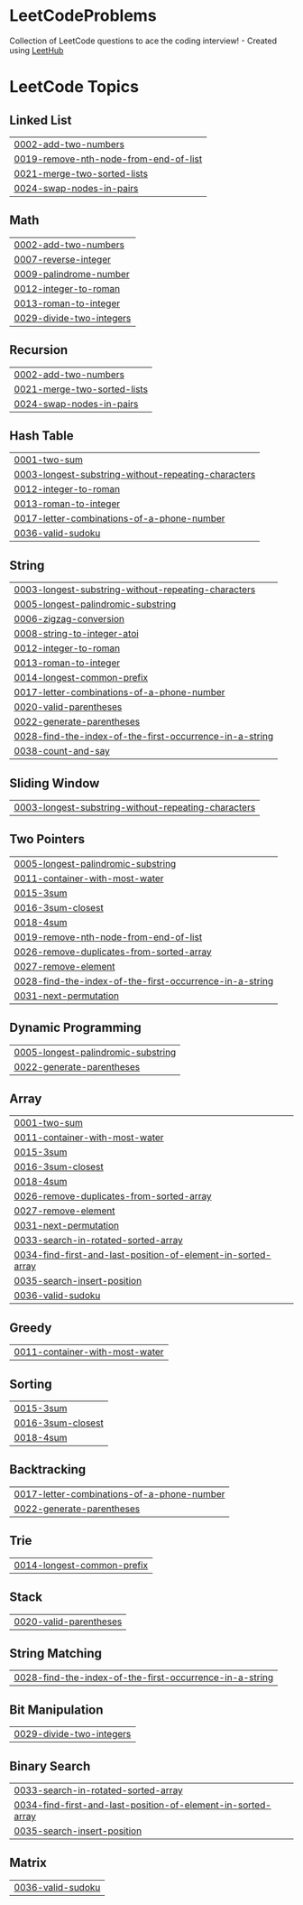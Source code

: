# LeetCodeProblems
Collection of LeetCode questions to ace the coding interview! - Created using [LeetHub](https://github.com/QasimWani/LeetHub)

<!---LeetCode Topics Start-->
# LeetCode Topics
## Linked List
|  |
| ------- |
| [0002-add-two-numbers](https://github.com/EllbellCode/LeetCodeProblems/tree/master/0002-add-two-numbers) |
| [0019-remove-nth-node-from-end-of-list](https://github.com/EllbellCode/LeetCodeProblems/tree/master/0019-remove-nth-node-from-end-of-list) |
| [0021-merge-two-sorted-lists](https://github.com/EllbellCode/LeetCodeProblems/tree/master/0021-merge-two-sorted-lists) |
| [0024-swap-nodes-in-pairs](https://github.com/EllbellCode/LeetCodeProblems/tree/master/0024-swap-nodes-in-pairs) |
## Math
|  |
| ------- |
| [0002-add-two-numbers](https://github.com/EllbellCode/LeetCodeProblems/tree/master/0002-add-two-numbers) |
| [0007-reverse-integer](https://github.com/EllbellCode/LeetCodeProblems/tree/master/0007-reverse-integer) |
| [0009-palindrome-number](https://github.com/EllbellCode/LeetCodeProblems/tree/master/0009-palindrome-number) |
| [0012-integer-to-roman](https://github.com/EllbellCode/LeetCodeProblems/tree/master/0012-integer-to-roman) |
| [0013-roman-to-integer](https://github.com/EllbellCode/LeetCodeProblems/tree/master/0013-roman-to-integer) |
| [0029-divide-two-integers](https://github.com/EllbellCode/LeetCodeProblems/tree/master/0029-divide-two-integers) |
## Recursion
|  |
| ------- |
| [0002-add-two-numbers](https://github.com/EllbellCode/LeetCodeProblems/tree/master/0002-add-two-numbers) |
| [0021-merge-two-sorted-lists](https://github.com/EllbellCode/LeetCodeProblems/tree/master/0021-merge-two-sorted-lists) |
| [0024-swap-nodes-in-pairs](https://github.com/EllbellCode/LeetCodeProblems/tree/master/0024-swap-nodes-in-pairs) |
## Hash Table
|  |
| ------- |
| [0001-two-sum](https://github.com/EllbellCode/LeetCodeProblems/tree/master/0001-two-sum) |
| [0003-longest-substring-without-repeating-characters](https://github.com/EllbellCode/LeetCodeProblems/tree/master/0003-longest-substring-without-repeating-characters) |
| [0012-integer-to-roman](https://github.com/EllbellCode/LeetCodeProblems/tree/master/0012-integer-to-roman) |
| [0013-roman-to-integer](https://github.com/EllbellCode/LeetCodeProblems/tree/master/0013-roman-to-integer) |
| [0017-letter-combinations-of-a-phone-number](https://github.com/EllbellCode/LeetCodeProblems/tree/master/0017-letter-combinations-of-a-phone-number) |
| [0036-valid-sudoku](https://github.com/EllbellCode/LeetCodeProblems/tree/master/0036-valid-sudoku) |
## String
|  |
| ------- |
| [0003-longest-substring-without-repeating-characters](https://github.com/EllbellCode/LeetCodeProblems/tree/master/0003-longest-substring-without-repeating-characters) |
| [0005-longest-palindromic-substring](https://github.com/EllbellCode/LeetCodeProblems/tree/master/0005-longest-palindromic-substring) |
| [0006-zigzag-conversion](https://github.com/EllbellCode/LeetCodeProblems/tree/master/0006-zigzag-conversion) |
| [0008-string-to-integer-atoi](https://github.com/EllbellCode/LeetCodeProblems/tree/master/0008-string-to-integer-atoi) |
| [0012-integer-to-roman](https://github.com/EllbellCode/LeetCodeProblems/tree/master/0012-integer-to-roman) |
| [0013-roman-to-integer](https://github.com/EllbellCode/LeetCodeProblems/tree/master/0013-roman-to-integer) |
| [0014-longest-common-prefix](https://github.com/EllbellCode/LeetCodeProblems/tree/master/0014-longest-common-prefix) |
| [0017-letter-combinations-of-a-phone-number](https://github.com/EllbellCode/LeetCodeProblems/tree/master/0017-letter-combinations-of-a-phone-number) |
| [0020-valid-parentheses](https://github.com/EllbellCode/LeetCodeProblems/tree/master/0020-valid-parentheses) |
| [0022-generate-parentheses](https://github.com/EllbellCode/LeetCodeProblems/tree/master/0022-generate-parentheses) |
| [0028-find-the-index-of-the-first-occurrence-in-a-string](https://github.com/EllbellCode/LeetCodeProblems/tree/master/0028-find-the-index-of-the-first-occurrence-in-a-string) |
| [0038-count-and-say](https://github.com/EllbellCode/LeetCodeProblems/tree/master/0038-count-and-say) |
## Sliding Window
|  |
| ------- |
| [0003-longest-substring-without-repeating-characters](https://github.com/EllbellCode/LeetCodeProblems/tree/master/0003-longest-substring-without-repeating-characters) |
## Two Pointers
|  |
| ------- |
| [0005-longest-palindromic-substring](https://github.com/EllbellCode/LeetCodeProblems/tree/master/0005-longest-palindromic-substring) |
| [0011-container-with-most-water](https://github.com/EllbellCode/LeetCodeProblems/tree/master/0011-container-with-most-water) |
| [0015-3sum](https://github.com/EllbellCode/LeetCodeProblems/tree/master/0015-3sum) |
| [0016-3sum-closest](https://github.com/EllbellCode/LeetCodeProblems/tree/master/0016-3sum-closest) |
| [0018-4sum](https://github.com/EllbellCode/LeetCodeProblems/tree/master/0018-4sum) |
| [0019-remove-nth-node-from-end-of-list](https://github.com/EllbellCode/LeetCodeProblems/tree/master/0019-remove-nth-node-from-end-of-list) |
| [0026-remove-duplicates-from-sorted-array](https://github.com/EllbellCode/LeetCodeProblems/tree/master/0026-remove-duplicates-from-sorted-array) |
| [0027-remove-element](https://github.com/EllbellCode/LeetCodeProblems/tree/master/0027-remove-element) |
| [0028-find-the-index-of-the-first-occurrence-in-a-string](https://github.com/EllbellCode/LeetCodeProblems/tree/master/0028-find-the-index-of-the-first-occurrence-in-a-string) |
| [0031-next-permutation](https://github.com/EllbellCode/LeetCodeProblems/tree/master/0031-next-permutation) |
## Dynamic Programming
|  |
| ------- |
| [0005-longest-palindromic-substring](https://github.com/EllbellCode/LeetCodeProblems/tree/master/0005-longest-palindromic-substring) |
| [0022-generate-parentheses](https://github.com/EllbellCode/LeetCodeProblems/tree/master/0022-generate-parentheses) |
## Array
|  |
| ------- |
| [0001-two-sum](https://github.com/EllbellCode/LeetCodeProblems/tree/master/0001-two-sum) |
| [0011-container-with-most-water](https://github.com/EllbellCode/LeetCodeProblems/tree/master/0011-container-with-most-water) |
| [0015-3sum](https://github.com/EllbellCode/LeetCodeProblems/tree/master/0015-3sum) |
| [0016-3sum-closest](https://github.com/EllbellCode/LeetCodeProblems/tree/master/0016-3sum-closest) |
| [0018-4sum](https://github.com/EllbellCode/LeetCodeProblems/tree/master/0018-4sum) |
| [0026-remove-duplicates-from-sorted-array](https://github.com/EllbellCode/LeetCodeProblems/tree/master/0026-remove-duplicates-from-sorted-array) |
| [0027-remove-element](https://github.com/EllbellCode/LeetCodeProblems/tree/master/0027-remove-element) |
| [0031-next-permutation](https://github.com/EllbellCode/LeetCodeProblems/tree/master/0031-next-permutation) |
| [0033-search-in-rotated-sorted-array](https://github.com/EllbellCode/LeetCodeProblems/tree/master/0033-search-in-rotated-sorted-array) |
| [0034-find-first-and-last-position-of-element-in-sorted-array](https://github.com/EllbellCode/LeetCodeProblems/tree/master/0034-find-first-and-last-position-of-element-in-sorted-array) |
| [0035-search-insert-position](https://github.com/EllbellCode/LeetCodeProblems/tree/master/0035-search-insert-position) |
| [0036-valid-sudoku](https://github.com/EllbellCode/LeetCodeProblems/tree/master/0036-valid-sudoku) |
## Greedy
|  |
| ------- |
| [0011-container-with-most-water](https://github.com/EllbellCode/LeetCodeProblems/tree/master/0011-container-with-most-water) |
## Sorting
|  |
| ------- |
| [0015-3sum](https://github.com/EllbellCode/LeetCodeProblems/tree/master/0015-3sum) |
| [0016-3sum-closest](https://github.com/EllbellCode/LeetCodeProblems/tree/master/0016-3sum-closest) |
| [0018-4sum](https://github.com/EllbellCode/LeetCodeProblems/tree/master/0018-4sum) |
## Backtracking
|  |
| ------- |
| [0017-letter-combinations-of-a-phone-number](https://github.com/EllbellCode/LeetCodeProblems/tree/master/0017-letter-combinations-of-a-phone-number) |
| [0022-generate-parentheses](https://github.com/EllbellCode/LeetCodeProblems/tree/master/0022-generate-parentheses) |
## Trie
|  |
| ------- |
| [0014-longest-common-prefix](https://github.com/EllbellCode/LeetCodeProblems/tree/master/0014-longest-common-prefix) |
## Stack
|  |
| ------- |
| [0020-valid-parentheses](https://github.com/EllbellCode/LeetCodeProblems/tree/master/0020-valid-parentheses) |
## String Matching
|  |
| ------- |
| [0028-find-the-index-of-the-first-occurrence-in-a-string](https://github.com/EllbellCode/LeetCodeProblems/tree/master/0028-find-the-index-of-the-first-occurrence-in-a-string) |
## Bit Manipulation
|  |
| ------- |
| [0029-divide-two-integers](https://github.com/EllbellCode/LeetCodeProblems/tree/master/0029-divide-two-integers) |
## Binary Search
|  |
| ------- |
| [0033-search-in-rotated-sorted-array](https://github.com/EllbellCode/LeetCodeProblems/tree/master/0033-search-in-rotated-sorted-array) |
| [0034-find-first-and-last-position-of-element-in-sorted-array](https://github.com/EllbellCode/LeetCodeProblems/tree/master/0034-find-first-and-last-position-of-element-in-sorted-array) |
| [0035-search-insert-position](https://github.com/EllbellCode/LeetCodeProblems/tree/master/0035-search-insert-position) |
## Matrix
|  |
| ------- |
| [0036-valid-sudoku](https://github.com/EllbellCode/LeetCodeProblems/tree/master/0036-valid-sudoku) |
<!---LeetCode Topics End-->
